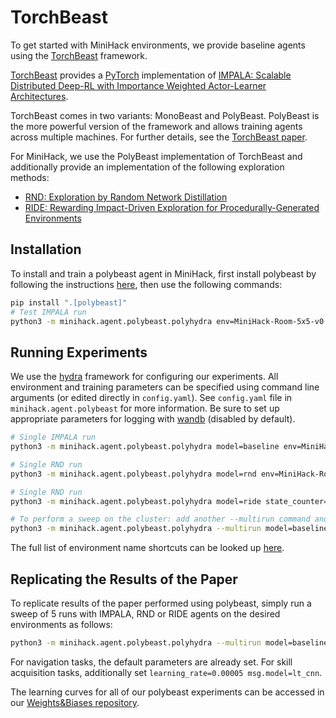 # TorchBeast

To get started with MiniHack environments, we provide baseline agents using the [TorchBeast](#torchbeast) framework.

[TorchBeast](https://github.com/facebookresearch/torchbeast) provides a [PyTorch](https://pytorch.org/) implementation of [IMPALA: Scalable Distributed Deep-RL with Importance Weighted Actor-Learner Architectures](https://arxiv.org/abs/1802.01561).

TorchBeast comes in two variants: MonoBeast and PolyBeast. PolyBeast is the more powerful version of the framework and allows training agents across multiple machines. For further details, see the [TorchBeast paper](https://arxiv.org/abs/1910.03552).

For MiniHack, we use the PolyBeast implementation of TorchBeast and additionally provide an implementation of the following exploration methods:
- [RND: Exploration by Random Network Distillation](https://arxiv.org/abs/1810.12894)
- [RIDE: Rewarding Impact-Driven Exploration for Procedurally-Generated Environments](https://arxiv.org/abs/2002.12292)

## Installation

To install and train a polybeast agent in MiniHack, first install polybeast by following the instructions [here](https://github.com/facebookresearch/torchbeast#installing-polybeast), then use the following commands:

```bash
pip install ".[polybeast]"
# Test IMPALA run
python3 -m minihack.agent.polybeast.polyhydra env=MiniHack-Room-5x5-v0 total_steps=100000
```

## Running Experiments

We use the [hydra](https://github.com/facebookresearch/hydra) framework for configuring our experiments. All environment and training parameters can be specified using command line arguments (or edited directly in `config.yaml`). See `config.yaml` file in  `minihack.agent.polybeast` for more information. Be sure to set up appropriate parameters for logging with [wandb](https://wandb.ai/site) (disabled by default).


```bash
# Single IMPALA run
python3 -m minihack.agent.polybeast.polyhydra model=baseline env=MiniHack-Room-5x5-v0 total_steps=1000000

# Single RND run
python3 -m minihack.agent.polybeast.polyhydra model=rnd env=MiniHack-Room-5x5-v0 total_steps=1000000

# Single RND run
python3 -m minihack.agent.polybeast.polyhydra model=ride state_counter=coordinates env=MiniHack-Room-5x5-v0 total_steps=1000000

# To perform a sweep on the cluster: add another --multirun command and comma-separate values
python3 -m minihack.agent.polybeast.polyhydra --multirun model=baseline,rnd env=MiniHack-Room-Random-15x15-v0,MiniHack-Room-Monster-15x15-v0 total_steps=10000000
```

The full list of environment name shortcuts can be looked up [here](./env_names.yaml).

## Replicating the Results of the Paper

To replicate results of the paper performed using polybeast, simply run a sweep of 5 runs with IMPALA, RND or RIDE agents on the desired environments as follows:

```bash
python3 -m minihack.agent.polybeast.polyhydra --multirun model=baseline name=1,2,3,4,5 env=MiniHack-Room-Random-15x15-v0,MiniHack-Room-Monster-15x15-v0 total_steps=10000000
```

For navigation tasks, the default parameters are already set. For skill acquisition tasks, additionally set `learning_rate=0.00005 msg.model=lt_cnn`.

The learning curves for all of our polybeast experiments can be accessed in our [Weights&Biases repository](https://wandb.ai/minihack).